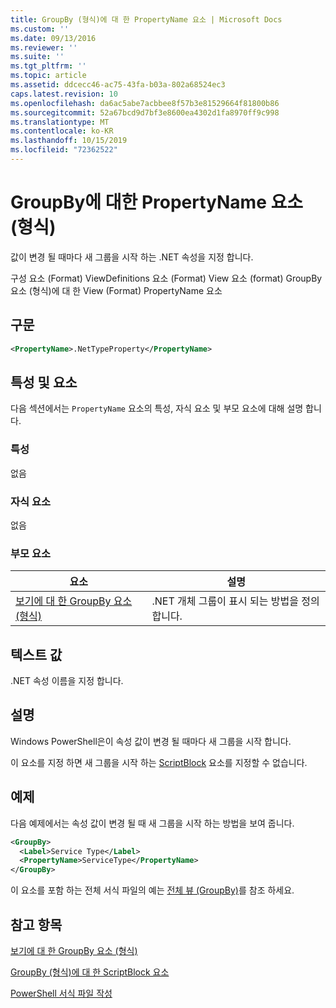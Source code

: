 ```yaml
---
title: GroupBy (형식)에 대 한 PropertyName 요소 | Microsoft Docs
ms.custom: ''
ms.date: 09/13/2016
ms.reviewer: ''
ms.suite: ''
ms.tgt_pltfrm: ''
ms.topic: article
ms.assetid: ddcecc46-ac75-43fa-b03a-802a68524ec3
caps.latest.revision: 10
ms.openlocfilehash: da6ac5abe7acbbee8f57b3e81529664f81800b86
ms.sourcegitcommit: 52a67bcd9d7bf3e8600ea4302d1fa8970ff9c998
ms.translationtype: MT
ms.contentlocale: ko-KR
ms.lasthandoff: 10/15/2019
ms.locfileid: "72362522"
---
```

# <a name="propertyname-element-for-groupby-format"></a>GroupBy에 대한 PropertyName 요소(형식)

값이 변경 될 때마다 새 그룹을 시작 하는 .NET 속성을 지정 합니다.

구성 요소 (Format) ViewDefinitions 요소 (Format) View 요소 (format) GroupBy 요소 (형식)에 대 한 View (Format) PropertyName 요소

## <a name="syntax"></a>구문

```xml
<PropertyName>.NetTypeProperty</PropertyName>
```

## <a name="attributes-and-elements"></a>특성 및 요소

다음 섹션에서는 `PropertyName` 요소의 특성, 자식 요소 및 부모 요소에 대해 설명 합니다.

### <a name="attributes"></a>특성

없음

### <a name="child-elements"></a>자식 요소

없음

### <a name="parent-elements"></a>부모 요소

|요소|설명|
|-------------|-----------------|
|[보기에 대 한 GroupBy 요소 (형식)](./groupby-element-for-view-format.md)|.NET 개체 그룹이 표시 되는 방법을 정의 합니다.|

## <a name="text-value"></a>텍스트 값

.NET 속성 이름을 지정 합니다.

## <a name="remarks"></a>설명

Windows PowerShell은이 속성 값이 변경 될 때마다 새 그룹을 시작 합니다.

이 요소를 지정 하면 새 그룹을 시작 하는 [ScriptBlock](./scriptblock-element-for-groupby-format.md) 요소를 지정할 수 없습니다.

## <a name="example"></a>예제

다음 예제에서는 속성 값이 변경 될 때 새 그룹을 시작 하는 방법을 보여 줍니다.

```xml
<GroupBy>
  <Label>Service Type</Label>
  <PropertyName>ServiceType</PropertyName>
</GroupBy>

```

이 요소를 포함 하는 전체 서식 파일의 예는 [전체 뷰 (GroupBy)](./wide-view-groupby.md)를 참조 하세요.

## <a name="see-also"></a>참고 항목

[보기에 대 한 GroupBy 요소 (형식)](./groupby-element-for-view-format.md)

[GroupBy (형식)에 대 한 ScriptBlock 요소](./scriptblock-element-for-groupby-format.md)

[PowerShell 서식 파일 작성](./writing-a-powershell-formatting-file.md)
